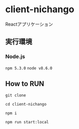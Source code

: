 # client-nichango
Reactアプリケーション

## 実行環境

### Node.js
`npm 5.3.0`
`node v8.6.0`

## How to RUN
```shell-session
git clone 
```

```shell-session
cd client-nichango
```

```shell-session
npm i
```

```shell-session
npm run start:local
```